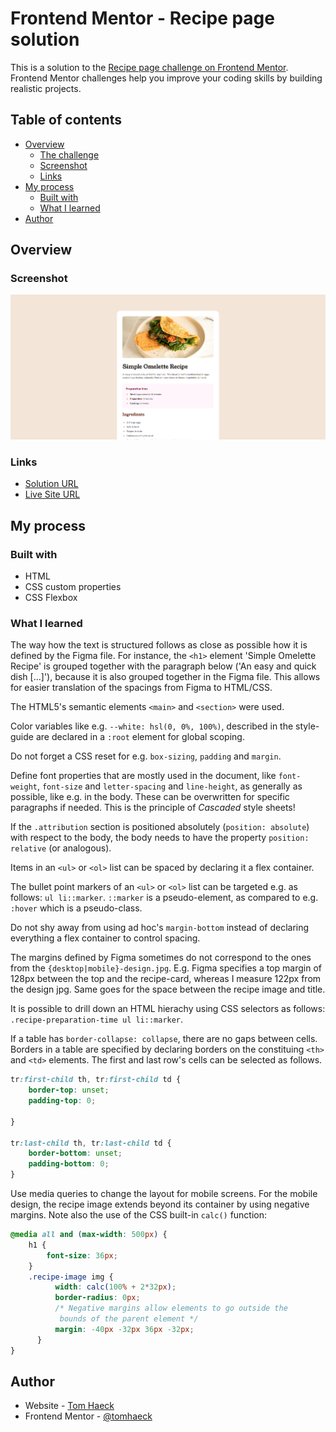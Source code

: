 # Frontend Mentor - Recipe page solution

This is a solution to the [Recipe page challenge on Frontend Mentor](https://www.frontendmentor.io/challenges/recipe-page-KiTsR8QQKm). Frontend Mentor challenges help you improve your coding skills by building realistic projects. 

## Table of contents

- [Overview](#overview)
  - [The challenge](#the-challenge)
  - [Screenshot](#screenshot)
  - [Links](#links)
- [My process](#my-process)
  - [Built with](#built-with)
  - [What I learned](#what-i-learned)
- [Author](#author)

## Overview

### Screenshot

![](./screenshot.png)

### Links

- [Solution URL](#)
- [Live Site URL](https://tomhaeck.github.io/frontendmentor.io/004-recipe-page/)

## My process

### Built with

- HTML
- CSS custom properties
- CSS Flexbox

### What I learned

The way how the text is structured follows as close as possible how it is defined 
by the Figma file.  For instance, the `<h1>` element 'Simple Omelette Recipe'
is grouped together with the paragraph below ('An easy and quick dish [...]'),
because it is also grouped together in the Figma file.  This allows for easier
translation of the spacings from Figma to HTML/CSS.

The HTML5's semantic elements `<main>` and `<section>` were used.

Color variables like e.g. `--white: hsl(0, 0%, 100%)`, described in the style-guide
are declared in a `:root` element for global scoping.

Do not forget a CSS reset for e.g. `box-sizing`, `padding` and `margin`.

Define font properties that are mostly used in the document, like `font-weight`, `font-size`
and `letter-spacing` and `line-height`, as generally as possible, 
like e.g. in the body.  These can be overwritten for specific
paragraphs if needed.  This is the principle of *Cascaded* style sheets!

If the `.attribution` section is positioned absolutely (`position: absolute`) 
with respect to the body, the body needs to have the property  `position: relative` (or analogous).

Items in an `<ul>` or `<ol>` list can be spaced by declaring it a flex container.

The bullet point markers of an `<ul>` or `<ol>` list can be targeted e.g. as follows:
`ul li::marker`.  `::marker` is a pseudo-element, as compared to e.g. `:hover` which is 
a pseudo-class.

Do not shy away from using ad hoc's `margin-bottom` instead of declaring everything a flex container
to control spacing.

The margins defined by Figma sometimes do not correspond to the ones from the 
`{desktop|mobile}-design.jpg`.  E.g. Figma specifies a top margin of 128px between 
the top and the recipe-card, whereas I measure 122px from the design jpg.  Same goes 
for the space between the recipe image and title.

It is possible to drill down an HTML hierachy using CSS selectors as follows:
`.recipe-preparation-time ul li::marker`.

If a table has `border-collapse: collapse`, there are no gaps between cells.
Borders in a table are specified by declaring borders on the constituing `<th>` and `<td>` elements.
The first and last row's cells can be selected as follows.
```css
tr:first-child th, tr:first-child td {
    border-top: unset;
    padding-top: 0;

}

tr:last-child th, tr:last-child td {
    border-bottom: unset;
    padding-bottom: 0;
}
```

Use media queries to change the layout for mobile screens.  For the mobile design, 
the recipe image extends beyond its container by using negative margins.
Note also the use of the CSS built-in `calc()` function:
```css
@media all and (max-width: 500px) {
    h1 {
        font-size: 36px;
    }
    .recipe-image img {
          width: calc(100% + 2*32px);
          border-radius: 0px;
          /* Negative margins allow elements to go outside the
           bounds of the parent element */
          margin: -40px -32px 36px -32px;
      }
}
```

## Author

- Website - [Tom Haeck](https://github.com/tomhaeck)
- Frontend Mentor - [@tomhaeck](https://www.frontendmentor.io/profile/tomhaeck)
